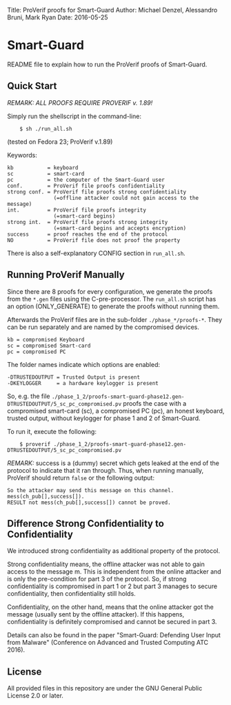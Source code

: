 Title:    ProVerif proofs for Smart-Guard
Author:   Michael Denzel, Alessandro Bruni, Mark Ryan
Date:     2016-05-25

# Smart-Guard

README file to explain how to run the ProVerif proofs of Smart-Guard.

## Quick Start

*REMARK: ALL PROOFS REQUIRE PROVERIF v. 1.89!*

Simply run the shellscript in the command-line:

```
	$ sh ./run_all.sh
```

(tested on Fedora 23; ProVerif v.1.89)

Keywords:

```
kb           = keyboard
sc           = smart-card
pc           = the computer of the Smart-Guard user
conf.        = ProVerif file proofs confidentiality
strong conf. = ProVerif file proofs strong confidentiality
               (=offline attacker could not gain access to the message)
int.         = ProVerif file proofs integrity
               (=smart-card begins)
strong int.  = ProVerif file proofs strong integrity
               (=smart-card begins and accepts encryption)
success      = proof reaches the end of the protocol
NO           = ProVerif file does not proof the property
```

There is also a self-explanatory CONFIG section in `run_all.sh`.


## Running ProVerif Manually

Since there are 8 proofs for every configuration, we generate the proofs from
the `*.gen` files using the C-pre-processor. The `run_all.sh` script has an option
(ONLY_GENERATE) to generate the proofs without running them.

Afterwards the ProVerif files are in the sub-folder `./phase_*/proofs-*`. They
can be run separately and are named by the compromised devices.

```
kb = compromised Keyboard
sc = compromised Smart-card
pc = compromised PC
```

The folder names indicate which options are enabled:
```
-DTRUSTEDOUTPUT = Trusted Output is present
-DKEYLOGGER     = a hardware keylogger is present
```

So, e.g. the file `./phase_1_2/proofs-smart-guard-phase12.gen-DTRUSTEDOUTPUT/5_sc_pc_compromised.pv`
proofs the case with a compromised smart-card (sc), a compromised PC (pc),
an honest keyboard, trusted output, without keylogger for phase 1 and 2 of Smart-Guard.

To run it, execute the following:

```
	$ proverif ./phase_1_2/proofs-smart-guard-phase12.gen-DTRUSTEDOUTPUT/5_sc_pc_compromised.pv
```

*REMARK:*
success is a (dummy) secret which gets leaked at the end
of the protocol to indicate that it ran through. Thus,
when running manually, ProVerif should return `false` or
the following output:

```
So the attacker may send this message on this channel.
mess(ch_pub[],success[]).
RESULT not mess(ch_pub[],success[]) cannot be proved.
```

## Difference Strong Confidentiality to Confidentiality

We introduced strong confidentiality as additional property of the protocol.

Strong confidentiality means, the offline attacker was not able to
gain access to the message m. This is independent from the online
attacker and is only the pre-condition for part 3 of the protocol.
So, if strong confidentiality is compromised in part 1 or 2 but part 3
manages to secure confidentiality, then confidentiality still holds.

Confidentiality, on the other hand, means that the online attacker
got the message (usually sent by the offline attacker). If
this happens, confidentiality is definitely compromised and cannot
be secured in part 3.

Details can also be found in the paper "Smart-Guard: Defending User Input
from Malware" (Conference on Advanced and Trusted Computing ATC 2016).

## License

All provided files in this repository are under the GNU General Public License 2.0 or later.

